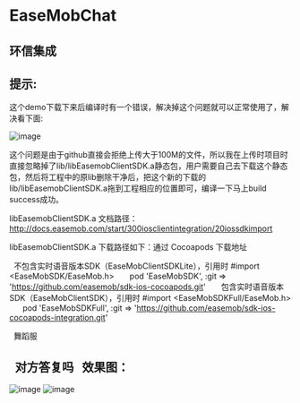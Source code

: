 # EaseMobChat
环信集成
--------

提示:
-----
这个demo下载下来后编译时有一个错误，解决掉这个问题就可以正常使用了，解决看下面:
  
![image](https://github.com/xiayuanquan/EaseMobChat/blob/master/EaseMobChat/screenshots/lib.png)
  
这个问题是由于github直接会拒绝上传大于100M的文件，所以我在上传时项目时直接忽略掉了lib/libEasemobClientSDK.a静态包，用户需要自己去下载这个静态包，然后将工程中的原lib删除干净后，把这个新的下载的lib/libEasemobClientSDK.a拖到工程相应的位置即可，编译一下马上build success成功。
  
libEasemobClientSDK.a 文档路径：http://docs.easemob.com/start/300iosclientintegration/20iossdkimport
  
libEasemobClientSDK.a 下载路径如下：通过 Cocoapods 下载地址

    不包含实时语音版本SDK（EaseMobClientSDKLite），引用时 #import <EaseMobSDK/EaseMob.h>
    
    pod 'EaseMobSDK', :git => 'https://github.com/easemob/sdk-ios-cocoapods.git'
    
    包含实时语音版本SDK（EaseMobClientSDK），引用时 #import <EaseMobSDKFull/EaseMob.h>
    
    pod 'EaseMobSDKFull', :git => 'https://github.com/easemob/sdk-ios-cocoapods-integration.git'    
    
   
舞蹈服    

     对方答复吗
  
效果图：
------
  
  ![image](https://github.com/xiayuanquan/EaseMobChat/blob/master/EaseMobChat/screenshots/chat1.png)
  ![image](https://github.com/xiayuanquan/EaseMobChat/blob/master/EaseMobChat/screenshots/chat2.png)
  
       
